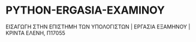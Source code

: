 # PYTHON-ERGASIA-EXAMINOY
ΕΙΣΑΓΩΓΗ ΣΤΗΝ ΕΠΙΣΤΗΜΗ ΤΩΝ ΥΠΟΛΟΓΙΣΤΩΝ | ΕΡΓΑΣΙΑ ΕΞΑΜΗΝΟΥ | ΚΡΙΝΤΑ ΕΛΕΝΗ, Π17055
